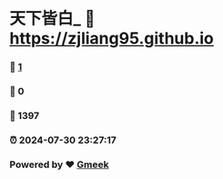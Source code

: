 # 天下皆白_ :link: https://zjliang95.github.io 
### :page_facing_up: [1](https://zjliang95.github.io/tag.html) 
### :speech_balloon: 0 
### :hibiscus: 1397 
### :alarm_clock: 2024-07-30 23:27:17 
### Powered by :heart: [Gmeek](https://github.com/Meekdai/Gmeek)
